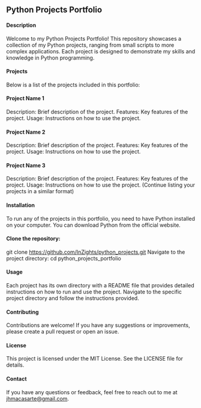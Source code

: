 ## Python Projects Portfolio
#### Description
Welcome to my Python Projects Portfolio! This repository showcases a collection of my Python projects, ranging from small scripts to more complex applications. Each project is designed to demonstrate my skills and knowledge in Python programming.

#### Projects
Below is a list of the projects included in this portfolio:

#### Project Name 1

Description: Brief description of the project.
Features: Key features of the project.
Usage: Instructions on how to use the project.

#### Project Name 2

Description: Brief description of the project.
Features: Key features of the project.
Usage: Instructions on how to use the project.

#### Project Name 3

Description: Brief description of the project.
Features: Key features of the project.
Usage: Instructions on how to use the project.
(Continue listing your projects in a similar format)

#### Installation
To run any of the projects in this portfolio, you need to have Python installed on your computer. You can download Python from the official website.

#### Clone the repository:
git clone https://github.com/InZights/python_projects.git
Navigate to the project directory:
cd python_projects_portfolio

#### Usage
Each project has its own directory with a README file that provides detailed instructions on how to run and use the project. Navigate to the specific project directory and follow the instructions provided.

#### Contributing
Contributions are welcome! If you have any suggestions or improvements, please create a pull request or open an issue.

#### License
This project is licensed under the MIT License. See the LICENSE file for details.

#### Contact
If you have any questions or feedback, feel free to reach out to me at jhmacasarte@gmail.com.
